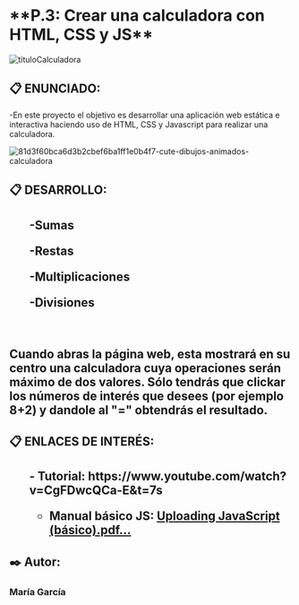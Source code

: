 <h1>**P.3: Crear una calculadora con HTML, CSS y JS**</h1>

![tituloCalculadora](https://github.com/MariaGarciaJordan/p3-calculator/assets/149299859/b4d4c2c0-7475-449f-ae07-bcdddb72b81a)

<h2>📋 ENUNCIADO:</h2>

<p>-En este proyecto el objetivo es desarrollar una aplicación web estática e interactiva haciendo uso de HTML, CSS y Javascript para realizar una calculadora.</p>

![81d3f60bca6d3b2cbef6ba1ff1e0b4f7-cute-dibujos-animados-calculadora](https://github.com/MariaGarciaJordan/p3-calculator/assets/149299859/c15038d1-4d2b-424f-9d30-4df7322f83b8)

<h2>📋 DESARROLLO:<h2>

   <ul>
   -Sumas

   -Restas

   -Multiplicaciones

   -Divisiones
   </ul>

<br><p>Cuando abras la página web, esta mostrará en su centro una calculadora cuya operaciones serán máximo de dos valores.
Sólo tendrás que clickar los números de interés que desees (por ejemplo 8+2) y dandole al "=" obtendrás el resultado.</p>

<h2>📋 ENLACES DE INTERÉS:<h2>
   
   <ul>- Tutorial: https://www.youtube.com/watch?v=CgFDwcQCa-E&t=7s
     
   - Manual básico JS: [Uploading JavaScript (básico).pdf…]()
   </ul>

<h2>✒️ Autor:</h2>

<h3>María García</h3>



